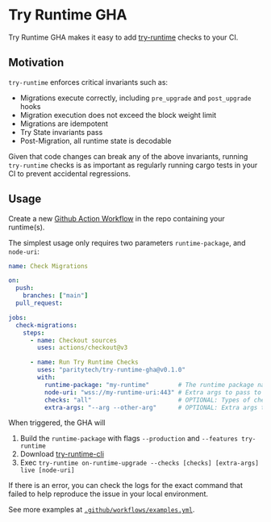 # Try Runtime GHA

Try Runtime GHA makes it easy to add [try-runtime](https://paritytech.github.io/try-runtime-cli/try_runtime/) checks to your CI.

## Motivation

`try-runtime` enforces critical invariants such as:

- Migrations execute correctly, including `pre_upgrade` and `post_upgrade` hooks
- Migration execution does not exceed the block weight limit
- Migrations are idempotent
- Try State invariants pass
- Post-Migration, all runtime state is decodable

Given that code changes can break any of the above invariants, running `try-runtime` checks is as important as regularly running cargo tests in your CI to prevent accidental regressions.

## Usage

Create a new [Github Action Workflow](https://docs.github.com/en/actions/using-workflows) in the repo containing your runtime(s).

The simplest usage only requires two parameters `runtime-package`, and `node-uri`:

```yaml
name: Check Migrations

on:
  push:
    branches: ["main"]
  pull_request:

jobs:
  check-migrations:
    steps:
      - name: Checkout sources
        uses: actions/checkout@v3

      - name: Run Try Runtime Checks
        uses: "paritytech/try-runtime-gha@v0.1.0"
        with:
          runtime-package: "my-runtime"        # The runtime package name
          node-uri: "wss://my-runtime-uri:443" # Extra args to pass to the ''on-runtime-upgrade'' subcommand. For example, "--disable-idempotency-check --no-weight-warnings". See all options at https://paritytech.github.io/try-runtime-cli/try_runtime_core/commands/on_runtime_upgrade/struct.Command.html.
          checks: "all"                        # OPTIONAL: Types of checks to run. For example, "pre-and-post". See all options at https://paritytech.github.io/try-runtime-cli/frame_support/traits/enum.UpgradeCheckSelect.html. Default: "all".
          extra-args: "--arg --other-arg"      # OPTIONAL: Extra args to pass to the 'on-runtime-upgrade' subcommand. For example, "--disable-idempotency-check --no-weight-warnings". See all options at https://paritytech.github.io/try-runtime-cli/try_runtime_core/commands/on_runtime_upgrade/struct.Command.html.
```

When triggered, the GHA will

1. Build the `runtime-package` with flags `--production` and `--features try-runtime`
2. Download [try-runtime-cli](https://github.com/paritytech/try-runtime-cli)
3. Exec `try-runtime on-runtime-upgrade --checks [checks] [extra-args] live [node-uri]`

If there is an error, you can check the logs for the exact command that failed to help reproduce the issue in your local environment.

See more examples at [`.github/workflows/examples.yml`](https://github.com/paritytech/try-runtime-gha/blob/main/.github/workflows/examples.yml).
